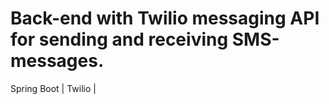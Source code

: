 # Back-end with Twilio messaging API for sending and receiving SMS-messages.
Spring Boot | Twilio | 
 
